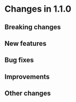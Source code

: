 # Changes in 1.1.0


## Breaking changes


## New features


## Bug fixes


## Improvements


## Other changes
